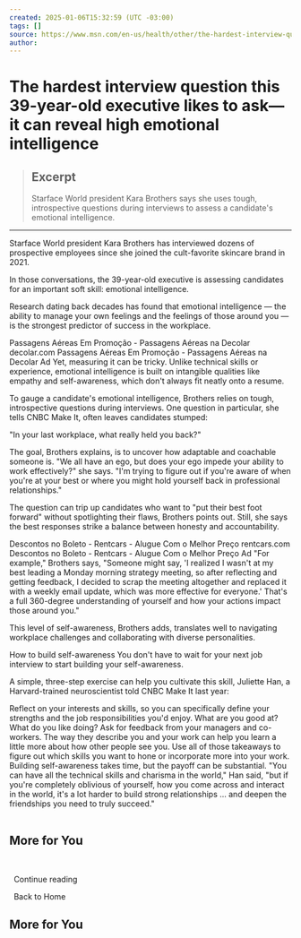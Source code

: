 ```yaml
---
created: 2025-01-06T15:32:59 (UTC -03:00)
tags: []
source: https://www.msn.com/en-us/health/other/the-hardest-interview-question-this-39-year-old-executive-likes-to-ask-it-can-reveal-high-emotional-intelligence/ar-AA1wLfWw?ocid=winp2fptaskbar&cvid=1cc3c2812e7546f1f0ae3521603cdae4&ei=20
author: 
---
```


# The hardest interview question this 39-year-old executive likes to ask—it can reveal high emotional intelligence

> ## Excerpt
> Starface World president Kara Brothers says she uses tough, introspective questions during interviews to assess a candidate's emotional intelligence.

---

Starface World president Kara Brothers has interviewed dozens of prospective employees since she joined the cult-favorite skincare brand in 2021.

In those conversations, the 39-year-old executive is assessing candidates for an important soft skill: emotional intelligence.

Research dating back decades has found that emotional intelligence — the ability to manage your own feelings and the feelings of those around you — is the strongest predictor of success in the workplace. 

Passagens Aéreas Em Promoção - Passagens Aéreas na Decolar
decolar.com
Passagens Aéreas Em Promoção - Passagens Aéreas na Decolar
Ad
Yet, measuring it can be tricky. Unlike technical skills or experience, emotional intelligence is built on intangible qualities like empathy and self-awareness, which don't always fit neatly onto a resume.

To gauge a candidate's emotional intelligence, Brothers relies on tough, introspective questions during interviews. One question in particular, she tells CNBC Make It, often leaves candidates stumped:

"In your last workplace, what really held you back?" 

The goal, Brothers explains, is to uncover how adaptable and coachable someone is. "We all have an ego, but does your ego impede your ability to work effectively?" she says. "I'm trying to figure out if you're aware of when you're at your best or where you might hold yourself back in professional relationships."

The question can trip up candidates who want to "put their best foot forward" without spotlighting their flaws, Brothers points out. Still, she says the best responses strike a balance between honesty and accountability.

Descontos no Boleto - Rentcars - Alugue Com o Melhor Preço
rentcars.com
Descontos no Boleto - Rentcars - Alugue Com o Melhor Preço
Ad
"For example," Brothers says, "Someone might say, 'I realized I wasn't at my best leading a Monday morning strategy meeting, so after reflecting and getting feedback, I decided to scrap the meeting altogether and replaced it with a weekly email update, which was more effective for everyone.' That's a full 360-degree understanding of yourself and how your actions impact those around you."

This level of self-awareness, Brothers adds, translates well to navigating workplace challenges and collaborating with diverse personalities.

How to build self-awareness
You don't have to wait for your next job interview to start building your self-awareness.

A simple, three-step exercise can help you cultivate this skill, Juliette Han, a Harvard-trained neuroscientist told CNBC Make It last year:

Reflect on your interests and skills, so you can specifically define your strengths and the job responsibilities you'd enjoy. What are you good at? What do you like doing?
Ask for feedback from your managers and co-workers. The way they describe you and your work can help you learn a little more about how other people see you.
Use all of those takeaways to figure out which skills you want to hone or incorporate more into your work.
Building self-awareness takes time, but the payoff can be substantial. "You can have all the technical skills and charisma in the world," Han said, "but if you're completely oblivious of yourself, how you come across and interact in the world, it's a lot harder to build strong relationships … and deepen the friendships you need to truly succeed."

![](data:image/png;base64,iVBORw0KGgoAAAANSUhEUgAAAAEAAAABCAQAAAC1HAwCAAAAC0lEQVR42mNkYAAAAAYAAjCB0C8AAAAASUVORK5CYII=)

## More for You

  ![](data:image/png;base64,iVBORw0KGgoAAAANSUhEUgAAAAEAAAABCAQAAAC1HAwCAAAAC0lEQVR42mNkYAAAAAYAAjCB0C8AAAAASUVORK5CYII=)

  Continue reading

  Back to Home

## More for You
